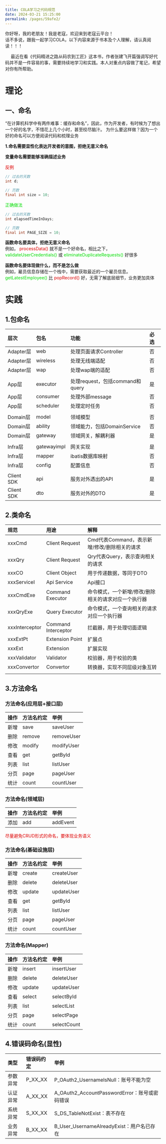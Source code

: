 ```yaml
---
title: COLA学习之代码规范
date: 2024-03-21 15:25:00
permalink: /pages/59afe2/
---
```


你好呀，我的老朋友！我是老寇，欢迎来到老寇云平台！   
话不多说，跟我一起学习COLA，以下内容来源于书本及个人理解，请认真阅读！！！

&emsp; 最近在看《代码精进之路从码农到工匠》这本书，作者张建飞开篇强调写好代码并不是一件容易的事，需要持续地学习和实践。本人对重点内容做了笔记，希望对你有所帮助。

# 理论

## 一、命名
“在计算机科学中有两件难事：缓存和命名”，因此，作为开发者，有时候为了想出一个好的名字，不惜花上几个小时，甚至绞尽脑汁。
为什么要这样做？因为一个好的命名可以方便阅读代码和梳理业务

<span style="font-weight: bold;">1.命名需要显性化表达开发者的意图，拒绝无意义命名</span>   

<span style="font-weight: bold;">变量命名需要能够准确描述业务</span>

<span style="color: #dd0000;"> 反例 </span>

```java
// 过去的天数
int d;

// 页数
final int size = 10;
```

<span style="color: #00dd00;"> 正确做法 </span>

```java
// 过去的天数
int elapsedTimeInDays;

// 页数
final int PAGE_SIZE = 10;
```

<span style="font-weight: bold;">函数命名要具体，拒绝无意义命名</span>  
例如，<span style="color: #dd0000;"> processData() </span> 就不是一个好命名，相比之下，<span style="color: #00dd00;"> validateUserCredentials() </span> 或 <span style="color: #00dd00;"> eliminateDuplicateRequests() </span> 好很多

<span style="font-weight: bold;">函数命名要体现做什么，而不是怎么做</span>  
例如，雇员信息存储在一个栈中，需要获取最近的一个雇员信息。<span style="color: #00dd00;"> getLatestEmployee() </span> 比 <span style="color: #dd0000;"> popRecord() </span> 好，无需了解底层细节，业务更加具体

# 实践

## 1.包命名
| 层次          | 包名          | 功能                        | 必选 | 
|:------------|:------------|:--------------------------|:---|
| Adapter层    | web         | 处理页面请求Controller          | 否  |
| Adapter层    | wireless    | 处理无线端适配                   | 否  |
| Adapter层    | wap         | 处理wap端的适配                 | 否  |
|             |             |                           |    |
| App层        | executor    | 处理request，包括command和query | 是  |
| App层        | consumer    | 处理外部message               | 否  |
| App层        | scheduler   | 处理定时任务                    | 否  |
|             |             |                           |    |
| Domain层     | model       | 领域模型                      | 否  |
| Domain层     | ability     | 领域能力，包括DomainService      | 否  |
| Domain层     | gateway     | 领域网关，解耦利器                 | 是  |
|             |             |                           |    |
| Infra层	     | gatewayimpl | 网关实现                      | 是  |
| Infra层	     | mapper      | ibatis数据库映射               | 否  |
| Infra层	     | config      | 配置信息                      | 否  |
|             |             |                           |    |
| Client SDK	 | api         | 服务对外透出的API                | 是  |
| Client SDK	 | dto         | 服务对外的DTO                  | 是  |

## 2.类命名
| 规范             | 用途                  | 解释                           |
|:---------------|:--------------------|:-----------------------------|
| xxxCmd         | Client Request      | Cmd代表Command，表示新增/修改/删除相关的请求 |
| xxxQry         | Client Request      | Qry代表Query，表示查询相关的请求         |
| xxxCO          | Client Object       | 用于传递数据，等同于DTO                |
| xxxServiceI    | Api Service         | Api接口                        |
| xxxCmdExe      | Command Executor    | 命令模式，一个新增/修改/删除相关的请求对应一个执行器  |
| xxxQryExe      | Query Executor      | 命令模式，一个查询相关的请求对应一个执行器        |
| xxxInterceptor | Command Interceptor | 拦截器，用于处理切面逻辑                 |
| xxxExtPt       | Extension Point     | 扩展点                          |
| xxxExt         | Extension           | 扩展实现                         |
| xxxValidator   | Validator           | 校验器，用于校验的类                   |
| xxxConvertor   | Convertor           | 转换器，实现不同层级对象互转               |
|                |                     |                              |

## 3.方法命名
### 方法命名(应用层+接口层)
| 操作 | 方法名约定  | 举例          |
|:---|:-------|:------------|
| 新增 | save   | saveUser    |
| 删除 | remove | removeUser  |
| 修改 | modify | modifyUser  |
| 查看 | get    | getById     |
| 列表 | list   | listUser    |
| 分页 | page   | pageUser    |
| 统计 | count  | countUser   |

### 方法命名(领域层)
| 操作 | 方法名约定  | 举例           |
|:---|:-------|:-------------|
| 添加 | add    | addEvent     |
<span style="color: #dd0000;"> 尽量避免CRUD形式的命名，要体现业务语义 </span>

### 方法命名(基础设施层)
| 操作 | 方法名约定  | 举例         |
|:---|:-------|:-----------|
| 新增 | create | createUser |
| 删除 | delete | deleteUser |
| 修改 | update | updateUser |
| 查看 | get    | getById    |
| 列表 | list   | listUser   |
| 分页 | page   | pageUser   |
| 统计 | count  | countUser  |

### 方法命名(Mapper)
| 操作 | 方法名约定  | 举例          |
|:---|:-------|:------------|
| 新增 | insert | insertUser  |
| 删除 | delete | deleteUser  |
| 修改 | update | updateUser  |
| 查看 | select | selectById  |
| 列表 | list   | selectList  |
| 分页 | page   | selectPage  |
| 统计 | count  | selectCount |

## 4.错误码命名(显性)
| 类型   | 错误码约定   | 举例                                    |
|:-----|:--------|:--------------------------------------|
| 参数异常 | P_XX_XX | P_OAuth2_UsernameIsNull：账号不能为空        |
| 认证异常 | A_XX_XX | A_OAuth2_AccountPasswordError：账号或密码错误 |
| 系统异常 | S_XX_XX | S_DS_TableNotExist：表不存在               |
| 业务异常 | B_XX_XX | B_User_UsernameAlreadyExist：用户名已存在    |